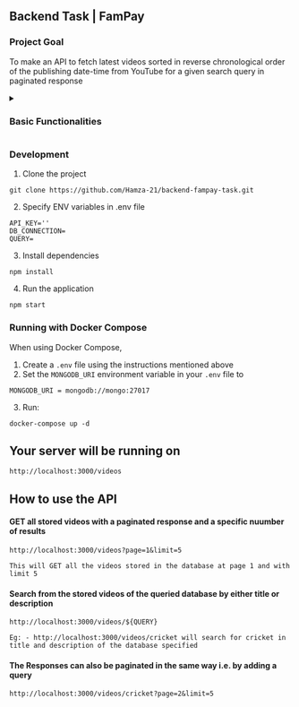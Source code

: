 ## Backend Task | FamPay

### Project Goal

To make an API to fetch latest videos sorted in reverse chronological order of the publishing date-time from YouTube for a given search query in paginated response

<details>
  <summary> <h3> Basic Functionalities </h3> </summary>

- Cron job that calls the YouTube API continuously in background (async) with a 10s interval for fetching the latest videos for a predefined search query and stores the data of videos in the mongoDB database with queried collections.
- A GET API which returns the stored video data in a paginated response sorted in descending order of published datetime.
- A basic search API to search the stored videos using their title and description.
</details>

### Development

1. Clone the project

`git clone https://github.com/Hamza-21/backend-fampay-task.git`

2. Specify ENV variables in .env file

```
API_KEY=''
DB_CONNECTION=
QUERY=
```

3. Install dependencies

`npm install`

4. Run the application

`npm start`

### Running with Docker Compose

When using Docker Compose, 

1. Create a `.env` file using the instructions mentioned above
2. Set the `MONGODB_URI` environment variable in your `.env` file to

```
MONGODB_URI = mongodb://mongo:27017
```
3. Run:

```
docker-compose up -d
```
## Your server will be running on 
```
http://localhost:3000/videos
```

## How to use the API

#### GET all stored videos with a paginated response and a specific nuumber of results
```
http://localhost:3000/videos?page=1&limit=5

This will GET all the videos stored in the database at page 1 and with limit 5
```

#### Search from the stored videos of the queried database by either title or description
```
http://localhost:3000/videos/${QUERY}

Eg: - http://localhost:3000/videos/cricket will search for cricket in title and description of the database specified
```

#### The Responses can also be paginated in the same way i.e. by adding a query 

```
http://localhost:3000/videos/cricket?page=2&limit=5
```
